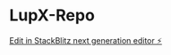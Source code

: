 # LupX-Repo

[Edit in StackBlitz next generation editor ⚡️](https://stackblitz.com/~/github.com/AxelJhay/LupX-Repo)